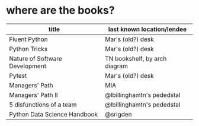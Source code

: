 # where are the books?

|title| last known location/lendee|
|-----|---------------------------|
|Fluent Python | Mar's (old?) desk |
|Python Tricks | Mar's (old?) desk |
|Nature of Software Development | TN bookshelf, by arch diagram |
|Pytest | Mar's (old?) desk | 
|Managers' Path| MIA |
|Managers' Path II | @lbillinghamtn's pededstal |
|5 disfunctions of a team | @lbillinghamtn's pededstal |
|Python Data Science Handbook | @srigden |
